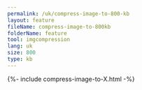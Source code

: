 ```yaml
---
permalink: /uk/compress-image-to-800-kb
layout: feature
fileName: compress-image-to-800kb
folderName: feature
tool: imgcompression
lang: uk
size: 800
type: kb
---
```


{%- include compress-image-to-X.html -%}
